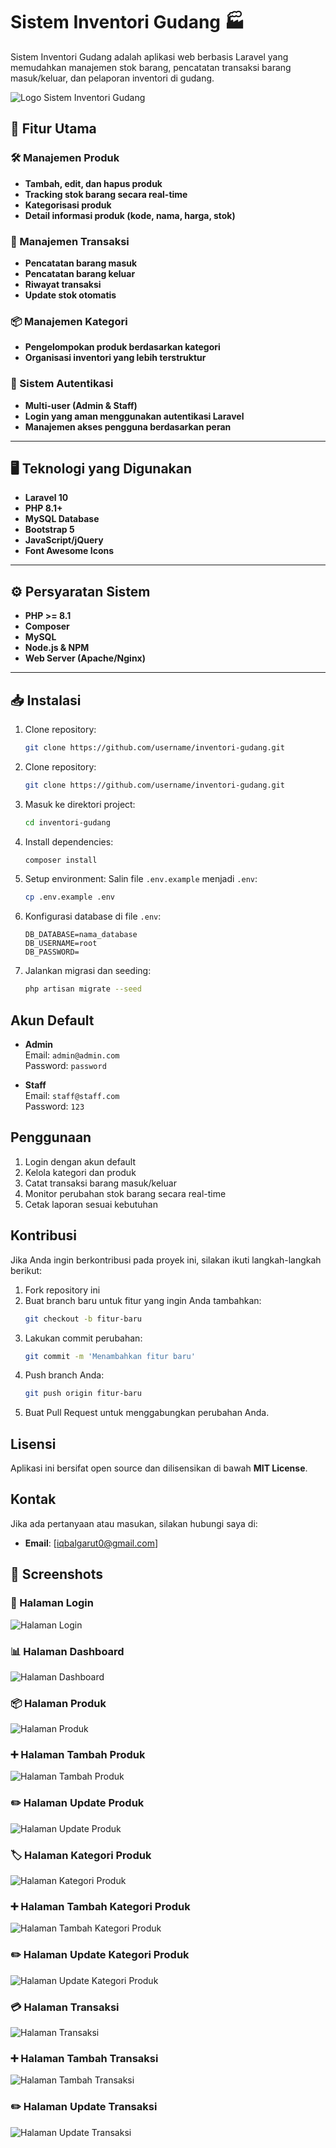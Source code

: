 # Sistem Inventori Gudang 🏭

Sistem Inventori Gudang adalah aplikasi web berbasis Laravel yang memudahkan manajemen stok barang, pencatatan transaksi barang masuk/keluar, dan pelaporan inventori di gudang.

![Logo Sistem Inventori Gudang](https://via.placeholder.com/1200x400?text=Logo+Sistem+Inventori+Gudang)

## 🚀 Fitur Utama

### 🛠️ Manajemen Produk
- **Tambah, edit, dan hapus produk**
- **Tracking stok barang secara real-time**
- **Kategorisasi produk**
- **Detail informasi produk (kode, nama, harga, stok)**

### 🔄 Manajemen Transaksi
- **Pencatatan barang masuk**
- **Pencatatan barang keluar**
- **Riwayat transaksi**
- **Update stok otomatis**

### 📦 Manajemen Kategori
- **Pengelompokan produk berdasarkan kategori**
- **Organisasi inventori yang lebih terstruktur**

### 🔐 Sistem Autentikasi
- **Multi-user (Admin & Staff)**
- **Login yang aman menggunakan autentikasi Laravel**
- **Manajemen akses pengguna berdasarkan peran**

---

## 🖥️ Teknologi yang Digunakan

- **Laravel 10**
- **PHP 8.1+**
- **MySQL Database**
- **Bootstrap 5**
- **JavaScript/jQuery**
- **Font Awesome Icons**

---

## ⚙️ Persyaratan Sistem

- **PHP >= 8.1**
- **Composer**
- **MySQL**
- **Node.js & NPM**
- **Web Server (Apache/Nginx)**

---

## 📥 Instalasi

1. Clone repository:
   ```bash
   git clone https://github.com/username/inventori-gudang.git


1. Clone repository:
   ```bash
   git clone https://github.com/username/inventori-gudang.git
   ```

2. Masuk ke direktori project:
   ```bash
   cd inventori-gudang
   ```

3. Install dependencies:
   ```bash
   composer install
   ```

4. Setup environment:
   Salin file `.env.example` menjadi `.env`:
   ```bash
   cp .env.example .env
   ```

5. Konfigurasi database di file `.env`:
   ```env
   DB_DATABASE=nama_database
   DB_USERNAME=root
   DB_PASSWORD=
   ```

6. Jalankan migrasi dan seeding:
   ```bash
   php artisan migrate --seed
   ```

## Akun Default

- **Admin**  
  Email: `admin@admin.com`  
  Password: `password`

- **Staff**  
  Email: `staff@staff.com`  
  Password: `123`

## Penggunaan
1. Login dengan akun default
2. Kelola kategori dan produk
3. Catat transaksi barang masuk/keluar
4. Monitor perubahan stok barang secara real-time
5. Cetak laporan sesuai kebutuhan

## Kontribusi
Jika Anda ingin berkontribusi pada proyek ini, silakan ikuti langkah-langkah berikut:
1. Fork repository ini
2. Buat branch baru untuk fitur yang ingin Anda tambahkan:
   ```bash
   git checkout -b fitur-baru
   ```
3. Lakukan commit perubahan:
   ```bash
   git commit -m 'Menambahkan fitur baru'
   ```
4. Push branch Anda:
   ```bash
   git push origin fitur-baru
   ```
5. Buat Pull Request untuk menggabungkan perubahan Anda.

## Lisensi
Aplikasi ini bersifat open source dan dilisensikan di bawah **MIT License**.

## Kontak
Jika ada pertanyaan atau masukan, silakan hubungi saya di:
- **Email**: [iqbalgarut0@gmail.com]

## 📸 Screenshots

### 🔑 Halaman Login
![Halaman Login](https://github.com/user-attachments/assets/55dd03ec-5560-42e0-992a-605b4d1f9494)

### 📊 Halaman Dashboard
![Halaman Dashboard](https://github.com/user-attachments/assets/5bd0bc41-2aec-4099-bef6-783651d5df37)

### 📦 Halaman Produk
![Halaman Produk](https://github.com/user-attachments/assets/e5aa4890-31c1-4564-a88b-bacadebe6ee3)

### ➕ Halaman Tambah Produk
![Halaman Tambah Produk](https://github.com/user-attachments/assets/b9fed040-a7f4-4832-ac73-1788b9ef790e)

### ✏️ Halaman Update Produk
![Halaman Update Produk](https://github.com/user-attachments/assets/7ced59d9-4a22-4587-b9c0-53e3eeb8a9a4)

### 🏷️ Halaman Kategori Produk
![Halaman Kategori Produk](https://github.com/user-attachments/assets/b8b250e4-d3e4-45a9-9bfd-eb68b04fe403)

### ➕ Halaman Tambah Kategori Produk
![Halaman Tambah Kategori Produk](https://github.com/user-attachments/assets/8d736ef3-28dd-4d09-a1d2-bcf3d391e863)

### ✏️ Halaman Update Kategori Produk
![Halaman Update Kategori Produk](https://github.com/user-attachments/assets/b1172e01-65e1-496d-8bb7-92c2bc7d92b6)

### 💳 Halaman Transaksi
![Halaman Transaksi](https://github.com/user-attachments/assets/ac622d28-dfe4-475d-969d-6f2be1a6d6cc)

### ➕ Halaman Tambah Transaksi
![Halaman Tambah Transaksi](https://github.com/user-attachments/assets/438c44be-23e5-4faf-b65e-eab53e55fce5)

### ✏️ Halaman Update Transaksi
![Halaman Update Transaksi](https://github.com/user-attachments/assets/40b47607-21a3-4d40-8584-6634348a5e4a)


```

